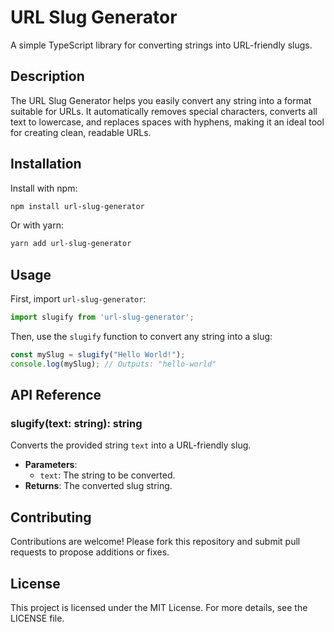 # URL Slug Generator

A simple TypeScript library for converting strings into URL-friendly slugs.

## Description

The URL Slug Generator helps you easily convert any string into a format suitable for URLs. It automatically removes special characters, converts all text to lowercase, and replaces spaces with hyphens, making it an ideal tool for creating clean, readable URLs.

## Installation

Install with npm:

```bash
npm install url-slug-generator
```

Or with yarn:

```bash
yarn add url-slug-generator
```

## Usage

First, import `url-slug-generator`:

```typescript
import slugify from 'url-slug-generator';
```

Then, use the `slugify` function to convert any string into a slug:

```typescript
const mySlug = slugify("Hello World!");
console.log(mySlug); // Outputs: "hello-world"
```

## API Reference

### slugify(text: string): string

Converts the provided string `text` into a URL-friendly slug.

- **Parameters**:
    - `text`: The string to be converted.
- **Returns**: The converted slug string.

## Contributing

Contributions are welcome! Please fork this repository and submit pull requests to propose additions or fixes.

## License

This project is licensed under the MIT License. For more details, see the LICENSE file.
